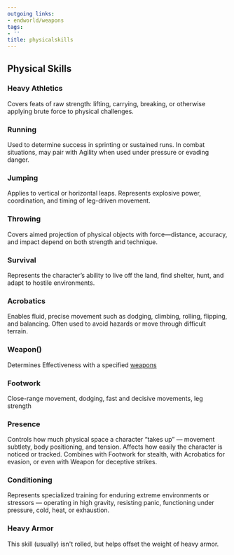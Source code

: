 ```yaml
---
outgoing links:
- endworld/weapons
tags:
- ''
title: physicalskills
---
```

## Physical Skills

### Heavy Athletics

Covers feats of raw strength: lifting, carrying, breaking, or otherwise applying brute force to physical challenges.

### Running

Used to determine success in sprinting or sustained runs. In combat situations, may pair with Agility when used under pressure or evading danger.

### Jumping

Applies to vertical or horizontal leaps. Represents explosive power, coordination, and timing of leg-driven movement.

### Throwing

Covers aimed projection of physical objects with force—distance, accuracy, and impact depend on both strength and technique.

### Survival

Represents the character’s ability to live off the land, find shelter, hunt, and adapt to hostile environments.

### Acrobatics

Enables fluid, precise movement such as dodging, climbing, rolling, flipping, and balancing. Often used to avoid hazards or move through difficult terrain.

### Weapon()

Determines Effectiveness with a specified [weapons](endworld/weapons)

### Footwork

Close-range movement, dodging, fast and decisive movements, leg strength

### Presence

Controls how much physical space a character “takes up” — movement subtlety, body positioning, and tension. Affects how easily the character is noticed or tracked. Combines with Footwork for stealth, with Acrobatics for evasion, or even with Weapon for deceptive strikes.

### Conditioning

Represents specialized training for enduring extreme environments or stressors — operating in high gravity, resisting panic, functioning under pressure, cold, heat, or exhaustion.

### Heavy Armor

This skill (usually) isn't rolled, but helps offset the weight of heavy armor.